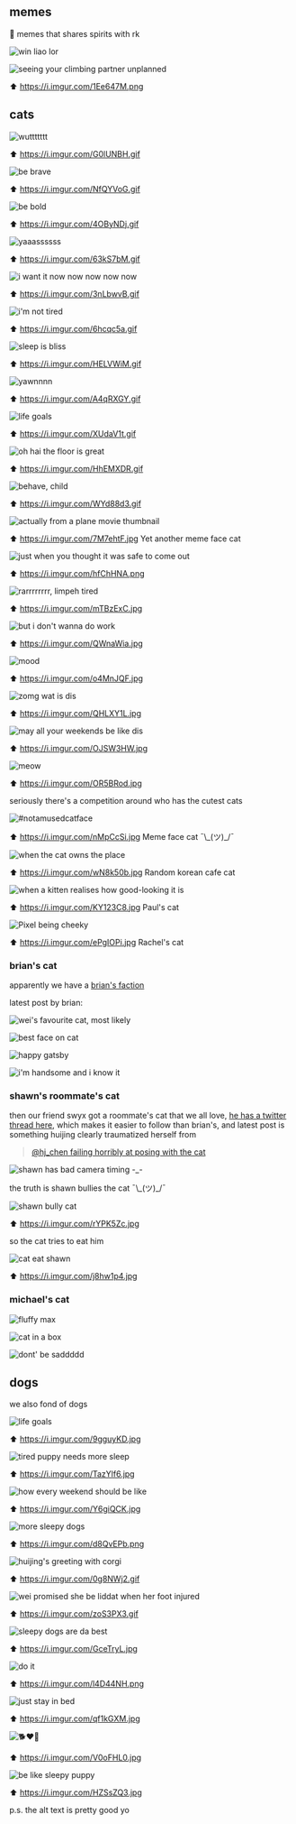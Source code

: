 ## memes

🚜 memes that shares spirits with rk

![win liao lor](https://i.pinimg.com/originals/d9/f0/c6/d9f0c65605242817e5b32f4678f76840.jpg)

![seeing your climbing partner unplanned](https://i.imgur.com/1Ee647M.png)

⬆️ https://i.imgur.com/1Ee647M.png

## cats

![wuttttttt](https://i.imgur.com/G0lUNBH.gif)

⬆️ https://i.imgur.com/G0lUNBH.gif


![be brave](https://i.imgur.com/NfQYVoG.gif)

⬆️ https://i.imgur.com/NfQYVoG.gif


![be bold](https://i.imgur.com/4OByNDj.gif)

⬆️ https://i.imgur.com/4OByNDj.gif


![yaaassssss](https://i.imgur.com/63kS7bM.gif)

⬆️ https://i.imgur.com/63kS7bM.gif


![i want it now now now now now](https://i.imgur.com/3nLbwvB.gif)

⬆️ https://i.imgur.com/3nLbwvB.gif


![i'm not tired](https://i.imgur.com/6hcqc5a.gif)

⬆️ https://i.imgur.com/6hcqc5a.gif


![sleep is bliss](https://i.imgur.com/HELVWiM.gif)

⬆️ https://i.imgur.com/HELVWiM.gif


![yawnnnn](https://i.imgur.com/A4qRXGY.gif)

⬆️ https://i.imgur.com/A4qRXGY.gif


![life goals](https://i.imgur.com/XUdaV1t.gif)

⬆️ https://i.imgur.com/XUdaV1t.gif


![oh hai the floor is great](https://i.imgur.com/HhEMXDR.gif)

⬆️ https://i.imgur.com/HhEMXDR.gif


![behave, child](https://i.imgur.com/WYd88d3.gif)

⬆️ https://i.imgur.com/WYd88d3.gif


![actually from a plane movie thumbnail](https://i.imgur.com/7M7ehtF.jpg)

⬆️ https://i.imgur.com/7M7ehtF.jpg Yet another meme face cat


![just when you thought it was safe to come out](https://i.imgur.com/hfChHNA.png)

⬆️ https://i.imgur.com/hfChHNA.png


![rarrrrrrrr, limpeh tired](https://i.imgur.com/mTBzExC.jpg)

⬆️ https://i.imgur.com/mTBzExC.jpg


![but i don't wanna do work](https://i.imgur.com/QWnaWia.jpg)

⬆️ https://i.imgur.com/QWnaWia.jpg


![mood](https://i.imgur.com/o4MnJQF.jpg)

⬆️ https://i.imgur.com/o4MnJQF.jpg


![zomg wat is dis](https://i.imgur.com/QHLXY1L.jpg)

⬆️ https://i.imgur.com/QHLXY1L.jpg


![may all your weekends be like dis](https://i.imgur.com/OJSW3HW.jpg)

⬆️ https://i.imgur.com/OJSW3HW.jpg


![meow](https://i.imgur.com/OR5BRod.jpg)

⬆️ https://i.imgur.com/OR5BRod.jpg


seriously there's a competition around who has the cutest cats


![#notamusedcatface](https://i.imgur.com/nMpCcSi.jpg)

⬆️ https://i.imgur.com/nMpCcSi.jpg Meme face cat ¯\\\_(ツ)_/¯


![when the cat owns the place](https://i.imgur.com/wN8k50b.jpg)

⬆️ https://i.imgur.com/wN8k50b.jpg Random korean cafe cat


![when a kitten realises how good-looking it is](https://i.imgur.com/KY123C8.jpg)

⬆️ https://i.imgur.com/KY123C8.jpg Paul's cat


![Pixel being cheeky](https://i.imgur.com/ePgIOPi.jpg)

⬆️ https://i.imgur.com/ePgIOPi.jpg Rachel's cat


### brian's cat

apparently we have a [brian's faction](https://twitter.com/brian_d_vaughn/status/1188653525556875264)

latest post by brian:

![wei's favourite cat, most likely](https://pbs.twimg.com/media/EH7yE-cVAAAkp4L?format=jpg&name=4096x4096)

![best face on cat](https://i.imgur.com/m4FAtpG.jpg)

![happy gatsby](https://i.imgur.com/pZcTZNh.jpg)

![i'm handsome and i know it](https://i.imgur.com/m3Vjzwz.jpg)

### shawn's roommate's cat

then our friend swyx got a roommate's cat that we all love, [he has a twitter thread here](https://twitter.com/swyx/status/1154385946575560705), which makes it easier to follow than brian's, and latest post is something huijing clearly traumatized herself from

> [@hj_chen failing horribly at posing with the cat](https://twitter.com/swyx/status/1186764423878381571)

![shawn has bad camera timing -_-](https://pbs.twimg.com/media/EHg781MWoAAqkcH?format=jpg&name=4096x4096)

the truth is shawn bullies the cat ¯\\\_(ツ)_/¯

![shawn bully cat](https://i.imgur.com/rYPK5Zc.jpg)

⬆️ https://i.imgur.com/rYPK5Zc.jpg

so the cat tries to eat him

![cat eat shawn](https://i.imgur.com/j8hw1p4.jpg)

⬆️ https://i.imgur.com/j8hw1p4.jpg

### michael's cat

![fluffy max](https://i.imgur.com/R91XcIy.jpg)

![cat in a box](https://i.imgur.com/3ScT1e0.jpg)

![dont' be saddddd](https://i.imgur.com/N6jQKfC.jpg)

## dogs

we also fond of dogs

![life goals](https://i.imgur.com/9gguyKD.jpg)

⬆️ https://i.imgur.com/9gguyKD.jpg

![tired puppy needs more sleep](https://i.imgur.com/TazYlf6.jpg)

⬆️ https://i.imgur.com/TazYlf6.jpg

![how every weekend should be like](https://i.imgur.com/Y6giQCK.jpg)

⬆️ https://i.imgur.com/Y6giQCK.jpg

![more sleepy dogs](https://i.imgur.com/d8QvEPb.png)

⬆️ https://i.imgur.com/d8QvEPb.png

![huijing's greeting with corgi](https://i.imgur.com/0g8NWj2.gif)

⬆️ https://i.imgur.com/0g8NWj2.gif

![wei promised she be liddat when her foot injured](https://i.imgur.com/zoS3PX3.gif)

⬆️ https://i.imgur.com/zoS3PX3.gif

![sleepy dogs are da best](https://i.imgur.com/GceTryL.jpg)

⬆️ https://i.imgur.com/GceTryL.jpg

![do it](https://i.imgur.com/l4D44NH.png)

⬆️ https://i.imgur.com/l4D44NH.png

![just stay in bed](https://i.imgur.com/qf1kGXM.jpg)

⬆️ https://i.imgur.com/qf1kGXM.jpg

![🐕❤️🦔](https://i.imgur.com/V0oFHL0.jpg)

⬆️ https://i.imgur.com/V0oFHL0.jpg

![be like sleepy puppy](https://i.imgur.com/HZSsZQ3.jpg)

⬆️ https://i.imgur.com/HZSsZQ3.jpg

p.s. the alt text is pretty good yo
